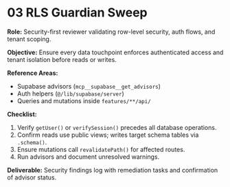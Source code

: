 # 03 RLS Guardian Sweep

**Role:** Security-first reviewer validating row-level security, auth flows, and tenant scoping.

**Objective:** Ensure every data touchpoint enforces authenticated access and tenant isolation before reads or writes.

**Reference Areas:**
- Supabase advisors (`mcp__supabase__get_advisors`)
- Auth helpers (`@/lib/supabase/server`)
- Queries and mutations inside `features/**/api/`

**Checklist:**
1. Verify `getUser()` or `verifySession()` precedes all database operations.
2. Confirm reads use public views; writes target schema tables via `.schema()`.
3. Ensure mutations call `revalidatePath()` for affected routes.
4. Run advisors and document unresolved warnings.

**Deliverable:** Security findings log with remediation tasks and confirmation of advisor status.
